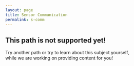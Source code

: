 ```yaml
---
layout: page
title: Sensor Communication
permalink: s-comm
---
```

## This path is not supported yet!

Try another path or try to learn about this subject yourself,  
while we are working on providing content for you! 
